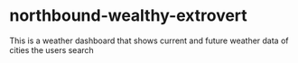 # northbound-wealthy-extrovert
This is a weather dashboard that shows current and future weather data of cities the users search
